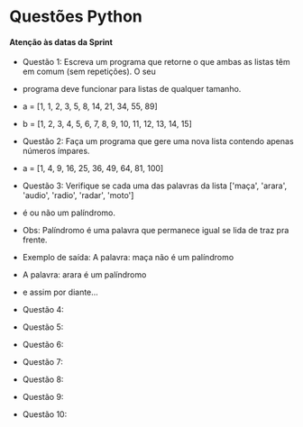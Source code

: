 # Questões Python #
#### Atenção às datas da Sprint ####

* Questão 1: Escreva um programa que retorne o que ambas as listas têm em comum (sem repetições). O seu
* programa deve funcionar para listas de qualquer tamanho.
* a = [1, 1, 2, 3, 5, 8, 14, 21, 34, 55, 89]
* b = [1, 2, 3, 4, 5, 6, 7, 8, 9, 10, 11, 12, 13, 14, 15]

* Questão 2: Faça um programa que gere uma nova lista contendo apenas números ímpares.
* a = [1, 4, 9, 16, 25, 36, 49, 64, 81, 100]

* Questão 3: Verifique se cada uma das palavras da lista ['maça', 'arara', 'audio', 'radio', 'radar', 'moto'] 
* é ou não um palíndromo.
* Obs: Palíndromo é uma palavra que permanece igual se lida de traz pra frente.
* Exemplo de saída: A palavra: maça não é um palíndromo
* A palavra: arara é um palíndromo
* e assim por diante...

* Questão 4:
* Questão 5:
* Questão 6:
* Questão 7:
* Questão 8:
* Questão 9:
* Questão 10: